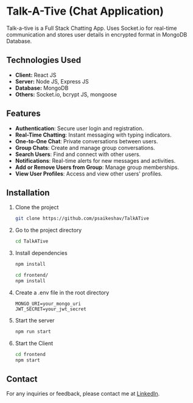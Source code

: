 # Talk-A-Tive (Chat Application)

Talk-a-tive is a Full Stack Chatting App. Uses Socket.io for real-time communication and stores user details in encrypted format in MongoDB Database.

## Technologies Used

- **Client:** React JS
- **Server:** Node JS, Express JS
- **Database:** MongoDB
- **Others:** Socket.io, bcrypt JS, mongoose

## Features

- **Authentication**: Secure user login and registration.
- **Real-Time Chatting**: Instant messaging with typing indicators.
- **One-to-One Chat**: Private conversations between users.
- **Group Chats**: Create and manage group conversations.
- **Search Users**: Find and connect with other users.
- **Notifications**: Real-time alerts for new messages and activities.
- **Add or Remove Users from Group**: Manage group memberships.
- **View User Profiles**: Access and view other users' profiles.

## Installation

1. Clone the project

    ```bash
    git clone https://github.com/psaikeshav/TalkATive
    ```

2. Go to the project directory

    ```bash
    cd TalkATive
    ```

3. Install dependencies

    ```bash
    npm install
    ```

    ```bash
    cd frontend/
    npm install
    ```

4. Create a .env file in the root directory

    ```env
    MONGO_URI=your_mongo_uri
    JWT_SECRET=your_jwt_secret
    ```

5. Start the server

    ```bash
    npm run start
    ```

6. Start the Client

    ```bash
    cd frontend
    npm start
    ```

## Contact

For any inquiries or feedback, please contact me at [LinkedIn](https://www.linkedin.com/in/saikeshav/).

